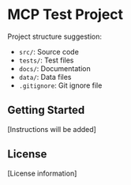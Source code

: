 # MCP Test Project

Project structure suggestion:
- `src/`: Source code
- `tests/`: Test files
- `docs/`: Documentation
- `data/`: Data files
- `.gitignore`: Git ignore file

## Getting Started
[Instructions will be added]

## License
[License information]
